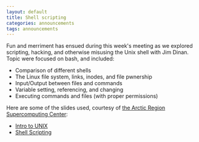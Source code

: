 ```yaml
---
layout: default
title: Shell scripting
categories: announcements
tags: announcements
---
```

Fun and merriment has ensued during this week's meeting as we explored scripting,
hacking, and otherwise misusing the Unix shell with Jim Dinan. Topic were
focused on bash, and included:

- Comparison of different shells
- The Linux file system, links, inodes, and file pwnership
- Input/Output between files and commands
- Variable setting, referencing, and changing
- Executing commands and files (with proper permissions)

Here are some of the slides used, courtesy of [the Arctic Region Supercomputing Center](http://people.arsc.edu/~cskills/schedule.shtml):

- [Intro to UNIX](http://people.arsc.edu/%7Ecskills/lectures/ARSC_Intro_UNIX_2009.pdf)
- [Shell Scripting](http://people.arsc.edu/%7Ecskills/lectures/ARSC_Shell_Scripting_2009.pdf)
